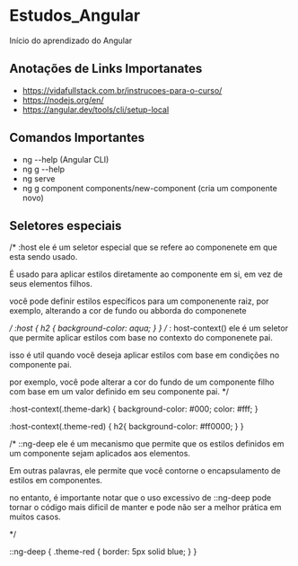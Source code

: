 # Estudos_Angular
 Início do aprendizado do Angular

## Anotações de Links Importanates
- https://vidafullstack.com.br/instrucoes-para-o-curso/
- https://nodejs.org/en/
- https://angular.dev/tools/cli/setup-local



## Comandos Importantes 

- ng --help  (Angular CLI)
- ng g --help
- ng serve
- ng g component components/new-component  (cria um componente novo)

## Seletores especiais 

/* 
:host ele é um seletor especial que se refere ao componenete em que esta sendo usado.

É usado para aplicar estilos diretamente ao componente  em si, em vez de seus elementos filhos.

você pode definir estilos específicos para um componenente raiz,
por exemplo, alterando a cor de fundo ou abborda do componenete

*/
:host {
    h2 {
        background-color: aqua;
    }
}
/*
: host-context() ele é um seletor que permite aplicar estilos com base no contexto do componenete pai.

isso é util quando você deseja aplicar estilos com base em condições no componente pai.

por exemplo, você pode alterar a cor do fundo de um componente filho com base em um valor definido em seu componente pai.
*/

:host-context(.theme-dark) {
   background-color: #000;
   color: #fff;
}

:host-context(.theme-red) {
    h2{
        background-color: #ff0000;
    }
 }

/*
::ng-deep ele é um mecanismo que permite que os estilos definidos em um componente sejam aplicados aos elementos.

Em outras palavras, ele permite que você contorne o encapsulamento de estilos em componentes.

no entanto, é importante notar que o uso excessivo de ::ng-deep pode tornar o código mais dificil de manter e pode não ser a melhor prática em muitos casos. 

*/

::ng-deep {
    .theme-red {
        border: 5px solid blue;
    }
}